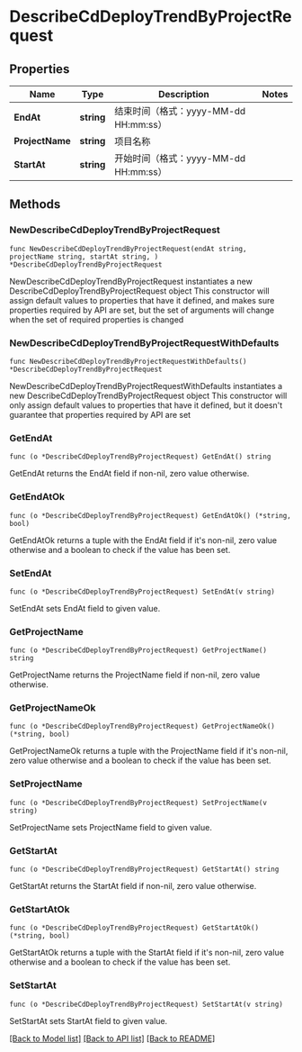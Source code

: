 # DescribeCdDeployTrendByProjectRequest

## Properties

Name | Type | Description | Notes
------------ | ------------- | ------------- | -------------
**EndAt** | **string** | 结束时间（格式：yyyy-MM-dd HH:mm:ss） | 
**ProjectName** | **string** | 项目名称 | 
**StartAt** | **string** | 开始时间（格式：yyyy-MM-dd HH:mm:ss） | 

## Methods

### NewDescribeCdDeployTrendByProjectRequest

`func NewDescribeCdDeployTrendByProjectRequest(endAt string, projectName string, startAt string, ) *DescribeCdDeployTrendByProjectRequest`

NewDescribeCdDeployTrendByProjectRequest instantiates a new DescribeCdDeployTrendByProjectRequest object
This constructor will assign default values to properties that have it defined,
and makes sure properties required by API are set, but the set of arguments
will change when the set of required properties is changed

### NewDescribeCdDeployTrendByProjectRequestWithDefaults

`func NewDescribeCdDeployTrendByProjectRequestWithDefaults() *DescribeCdDeployTrendByProjectRequest`

NewDescribeCdDeployTrendByProjectRequestWithDefaults instantiates a new DescribeCdDeployTrendByProjectRequest object
This constructor will only assign default values to properties that have it defined,
but it doesn't guarantee that properties required by API are set

### GetEndAt

`func (o *DescribeCdDeployTrendByProjectRequest) GetEndAt() string`

GetEndAt returns the EndAt field if non-nil, zero value otherwise.

### GetEndAtOk

`func (o *DescribeCdDeployTrendByProjectRequest) GetEndAtOk() (*string, bool)`

GetEndAtOk returns a tuple with the EndAt field if it's non-nil, zero value otherwise
and a boolean to check if the value has been set.

### SetEndAt

`func (o *DescribeCdDeployTrendByProjectRequest) SetEndAt(v string)`

SetEndAt sets EndAt field to given value.


### GetProjectName

`func (o *DescribeCdDeployTrendByProjectRequest) GetProjectName() string`

GetProjectName returns the ProjectName field if non-nil, zero value otherwise.

### GetProjectNameOk

`func (o *DescribeCdDeployTrendByProjectRequest) GetProjectNameOk() (*string, bool)`

GetProjectNameOk returns a tuple with the ProjectName field if it's non-nil, zero value otherwise
and a boolean to check if the value has been set.

### SetProjectName

`func (o *DescribeCdDeployTrendByProjectRequest) SetProjectName(v string)`

SetProjectName sets ProjectName field to given value.


### GetStartAt

`func (o *DescribeCdDeployTrendByProjectRequest) GetStartAt() string`

GetStartAt returns the StartAt field if non-nil, zero value otherwise.

### GetStartAtOk

`func (o *DescribeCdDeployTrendByProjectRequest) GetStartAtOk() (*string, bool)`

GetStartAtOk returns a tuple with the StartAt field if it's non-nil, zero value otherwise
and a boolean to check if the value has been set.

### SetStartAt

`func (o *DescribeCdDeployTrendByProjectRequest) SetStartAt(v string)`

SetStartAt sets StartAt field to given value.



[[Back to Model list]](../README.md#documentation-for-models) [[Back to API list]](../README.md#documentation-for-api-endpoints) [[Back to README]](../README.md)



